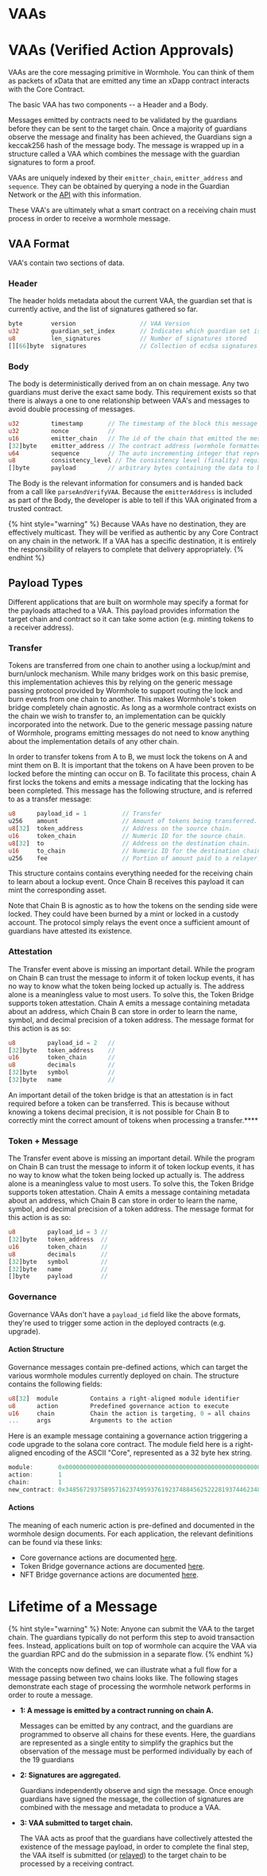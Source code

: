 # VAAs

# VAAs (Verified Action Approvals)

VAAs are the core messaging primitive in Wormhole. You can think of them as packets of xData that are emitted any time an xDapp contract interacts with the Core Contract.

The basic VAA has two components -- a Header and a Body.

Messages emitted by contracts need to be validated by the guardians before they can be sent to the target chain. Once a majority of guardians observe the message and finality has been achieved, the Guardians sign a keccak256 hash of the message body. The message is wrapped up in a structure called a VAA which combines the message with the guardian signatures to form a proof.

VAAs are uniquely indexed by their `emitter_chain`, `emitter_address` and `sequence`. They can be obtained by querying a node in the Guardian Network or the [API](../../reference/api-docs/README.md) with this information.

These VAA's are ultimately what a smart contract on a receiving chain must process in order to receive a wormhole message.

## VAA Format

VAA's contain two sections of data. 

### Header

The header holds metadata about the current VAA, the guardian set that is currently active, and the list of signatures gathered so far.

```rust
byte        version                  // VAA Version
u32         guardian_set_index       // Indicates which guardian set is signing
u8          len_signatures           // Number of signatures stored
[][66]byte  signatures               // Collection of ecdsa signatures
```

### Body

The body is deterministically derived from an on chain message. Any two guardians must derive the exact same body. This requirement exists so that there is always a one to one relationship between VAA's and messages to avoid double processing of messages.


```rust
u32         timestamp       // The timestamp of the block this message was published in
u32         nonce           //  
u16         emitter_chain   // The id of the chain that emitted the message
[32]byte    emitter_address // The contract address (wormhole formatted) that called the core contract
u64         sequence        // The auto incrementing integer that represents the number of messages published by this emitter
u8          consistency_level // The consistency level (finality) required by this emitter
[]byte      payload         // arbitrary bytes containing the data to be acted on
```

The Body is the relevant information for consumers and is handed back from a call like `parseAndVerifyVAA`. Because the `emitterAddress` is included as part of the Body, the developer is able to tell if this VAA originated from a trusted contract.

{% hint style="warning" %}
Because VAAs have no destination, they are effectively multicast. They will be verified as authentic by any Core Contract on any chain in the network. If a VAA has a specific destination, it is entirely the responsibility of relayers to complete that delivery appropriately.
{% endhint %}

## Payload Types

Different applications that are built on wormhole may specify a format for the payloads attached to a VAA. This payload provides information the target chain and contract so it can take some action (e.g. minting tokens to a receiver address).


### Transfer

Tokens are transferred from one chain to another using a lockup/mint and burn/unlock mechanism. While many bridges work on this basic premise, this implementation achieves this by relying on the generic message passing protocol provided by Wormhole to support routing the lock and burn events from one chain to another. This makes Wormhole's token bridge completely chain agnostic. As long as a wormhole contract exists on the chain we wish to transfer to, an implementation can be quickly incorporated into the network. Due to the generic message passing nature of Wormhole, programs emitting messages do not need to know anything about the implementation details of any other chain.

In order to transfer tokens from A to B, we must lock the tokens on A and mint them on B. It is important that the tokens on A have been proven to be locked before the minting can occur on B. To facilitate this process, chain A first locks the tokens and emits a message indicating that the locking has been completed. This message has the following structure, and is referred to as a transfer message:

```rust
u8      payload_id = 1          // Transfer
u256    amount                  // Amount of tokens being transferred.
u8[32]  token_address           // Address on the source chain.
u16     token_chain             // Numeric ID for the source chain.
u8[32]  to                      // Address on the destination chain.
u16     to_chain                // Numeric ID for the destination chain.
u256    fee                     // Portion of amount paid to a relayer.
```

This structure contains contains everything needed for the receiving chain to learn about a lockup event. Once Chain B receives this payload it can mint the corresponding asset.

Note that Chain B is agnostic as to how the tokens on the sending side were locked. They could have been burned by a mint or locked in a custody account. The protocol simply relays the event once a sufficient amount of guardians have attested its existence.

### Attestation

The Transfer event above is missing an important detail. While the program on Chain B can trust the message to inform it of token lockup events, it has no way to know what the token being locked up actually is. The address alone is a meaningless value to most users. To solve this, the Token Bridge supports token attestation. Chain A emits a message containing metadata about an address, which Chain B can store in order to learn the name, symbol, and decimal precision of a token address. The message format for this action is as so:

```rust
u8         payload_id = 2   // 
[32]byte   token_address    // 
u16        token_chain      // 
u8         decimals         // 
[32]byte   symbol           // 
[32]byte   name             // 
```

An important detail of the token bridge is that an attestation is in fact required before a token can be transferred. This is because without knowing a tokens decimal precision, it is not possible for Chain B to correctly mint the correct amount of tokens when processing a transfer.\*\*\*\*


### Token + Message 

The Transfer event above is missing an important detail. While the program on Chain B can trust the message to inform it of token lockup events, it has no way to know what the token being locked up actually is. The address alone is a meaningless value to most users. To solve this, the Token Bridge supports token attestation. Chain A emits a message containing metadata about an address, which Chain B can store in order to learn the name, symbol, and decimal precision of a token address. The message format for this action is as so:

```rust
u8         payload_id = 3 // 
[32]byte   token_address  // 
u16        token_chain    // 
u8         decimals       // 
[32]byte   symbol         // 
[32]byte   name           // 
[]byte     payload        // 
```



### Governance

Governance VAAs don't have a `payload_id` field like the above formats, they're used to trigger some action in the deployed contracts (e.g. upgrade).

#### Action Structure

Governance messages contain pre-defined actions, which can target the various wormhole modules currently deployed on chain. The structure contains the following fields:

```rust
u8[32]  module         Contains a right-aligned module identifier
u8      action         Predefined governance action to execute
u16     chain          Chain the action is targeting, 0 = all chains
...     args           Arguments to the action
```

Here is an example message containing a governance action triggering a code upgrade to the solana core contract. The module field here is a right-aligned encoding of the ASCII "Core", represented as a 32 byte hex string.

```rust
module:       0x00000000000000000000000000000000000000000000000000000000436f7265
action:       1
chain:        1
new_contract: 0x3485672937589571623749593761923748845625222819374462348283888283
```

#### Actions

The meaning of each numeric action is pre-defined and documented in the wormhole design documents. For each application, the relevant definitions can be found via these links:

* Core governance actions are documented [here](https://github.com/wormhole-foundation/wormhole/tree/main/whitepapers/0002\_governance\_messaging.md).
* Token Bridge governance actions are documented [here](https://github.com/wormhole-foundation/wormhole/tree/main/whitepapers/0003\_token\_bridge.md).
* NFT Bridge governance actions are documented [here](https://github.com/wormhole-foundation/wormhole/tree/main/whitepapers/0006\_nft\_bridge.md).




# Lifetime of a Message

{% hint style="warning" %}
Note: Anyone can submit the VAA to the target chain. The guardians typically do not perform this step to avoid transaction fees. Instead, applications built on top of wormhole can acquire the VAA via the guardian RPC and do the submission in a separate flow.
{% endhint %}

With the concepts now defined, we can illustrate what a full flow for a message passing between two chains looks like. The following stages demonstrate each stage of processing the wormhole network performs in order to route a message.


<!-- TODO: diagram of message to VAA flow -->


*   **1: A message is emitted by a contract running on chain A.**

    Messages can be emitted by any contract, and the guardians are programmed to observe all chains for these events. Here, the guardians are represented as a single entity to simplify the graphics but the observation of the message must be performed individually by each of the 19 guardians

*   **2: Signatures are aggregated.**

    Guardians independently observe and sign the message. Once enough guardians have signed the message, the collection of signatures are combined with the message and metadata to produce a VAA.

*   **3: VAA submitted to target chain.**

    The VAA acts as proof that the guardians have collectively attested the existence of the message payload, in order to complete the final step, the VAA itself is submitted (or [relayed](./relayer.md)) to the target chain to be processed by a receiving contract.

